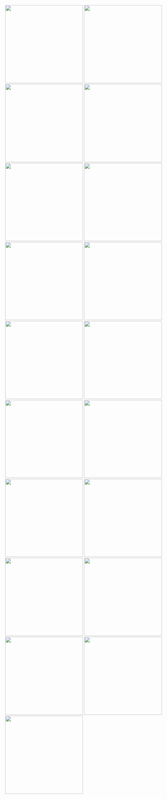 <img src="https://github.com/Bhavin1313/Flutter_Final_Exam/assets/99348404/d728019e-928e-49ef-b2d4-b4dbf5024a1f" width="250px">
<img src="https://github.com/Bhavin1313/Flutter_Final_Exam/assets/99348404/cee56509-90d1-4f26-8ff9-0c1c87403ee1" width="250px">
<img src="https://github.com/Bhavin1313/Flutter_Final_Exam/assets/99348404/c4365b3c-89a6-45b9-a062-d499e3872e86" width="250px">
<img src="https://github.com/Bhavin1313/Flutter_Final_Exam/assets/99348404/ee7b7dc1-7967-432c-90a4-cd03203941be" width="250px">
<img src="https://github.com/Bhavin1313/Flutter_Final_Exam/assets/99348404/5b5a1561-38e2-4006-9666-4e8160ab9ffc" width="250px">
<img src="https://github.com/Bhavin1313/Flutter_Final_Exam/assets/99348404/9ca13da4-04eb-409e-95ae-38bc43511ba0" width="250px">
<img src="https://github.com/Bhavin1313/Flutter_Final_Exam/assets/99348404/91977bb2-6ab2-4e14-b153-7f7c2dafa125" width="250px">
<img src="https://github.com/Bhavin1313/Flutter_Final_Exam/assets/99348404/d9db5ac2-3d05-4051-b44d-fd5bf02ab093" width="250px">
<img src="https://github.com/Bhavin1313/Flutter_Final_Exam/assets/99348404/cce29c4a-59bb-40fb-8e70-da12c06ef952" width="250px">
<img src="https://github.com/Bhavin1313/Flutter_Final_Exam/assets/99348404/51ac9f74-9c07-4c7c-bdc2-e6f1a424fc19" width="250px">
<img src="https://github.com/Bhavin1313/Flutter_Final_Exam/assets/99348404/a4751050-368f-4a6f-9c62-288ef2a909fc" width="250px">
<img src="https://github.com/Bhavin1313/Flutter_Final_Exam/assets/99348404/55dd5ec0-5a8c-49c8-8da5-35a211429d47" width="250px">
<img src="https://github.com/Bhavin1313/Flutter_Final_Exam/assets/99348404/8dcfaf47-cce8-4cfc-9538-51aefc813eb5" width="250px">
<img src="https://github.com/Bhavin1313/Flutter_Final_Exam/assets/99348404/811166dd-35f7-4ac3-9194-77cea9366a79" width="250px">
<img src="https://github.com/Bhavin1313/Flutter_Final_Exam/assets/99348404/54d53acf-19fe-442e-96d8-baa5f6442e1d" width="250px">
<img src="https://github.com/Bhavin1313/Flutter_Final_Exam/assets/99348404/523e58ea-1f61-4510-8087-86e1ab179b5e" width="250px">
<img src="https://github.com/Bhavin1313/Flutter_Final_Exam/assets/99348404/e689ce3c-27e3-4dd2-930f-d26a0d60b68f" width="250px">
<img src="https://github.com/Bhavin1313/Flutter_Final_Exam/assets/99348404/4befb221-7fd0-4838-a59a-7732df1cbe5a" width="250px">
<img src="https://github.com/Bhavin1313/Flutter_Final_Exam/assets/99348404/e812c628-5da4-4ffb-8aea-fb94681a70c3" width="250px">
